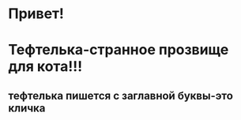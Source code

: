 # Привет!

# Тефтелька-странное прозвище для кота!!!

## тефтелька пишется с заглавной буквы-это кличка
